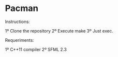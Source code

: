 # Pacman

Instructions:

1º Clone the repository
2º Execute make
3º Just exec.

Requeriments:

1º C++11 compiler
2º SFML 2.3

